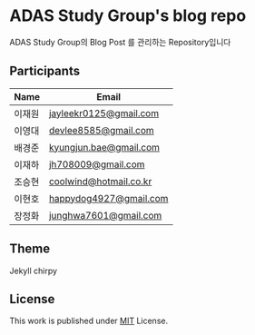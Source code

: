 # ADAS Study Group's blog repo

ADAS Study Group의 Blog Post 를 관리하는 Repository입니다

## Participants
| Name   | Email                  |
| ------ | ---------------------- |
| 이재원 | jayleekr0125@gmail.com |
| 이영대 | devlee8585@gmail.com   |
| 배경준 | kyungjun.bae@gmail.com |
| 이재하 | jh708009@gmail.com     |
| 조승현 | coolwind@hotmail.co.kr |
| 이현호 | happydog4927@gmail.com |
| 장정화 | junghwa7601@gmail.com  |


## Theme
Jekyll chirpy 

## License

This work is published under [MIT](https://github.com/cotes2020/jekyll-theme-chirpy/blob/master/LICENSE) License.
